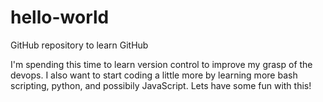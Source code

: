 # hello-world
GitHub repository to learn GitHub

I'm spending this time to learn version control to improve my grasp of the devops. I also want to start coding a little more by learning more bash scripting, python, and possibily JavaScript. Lets have some fun with this!
